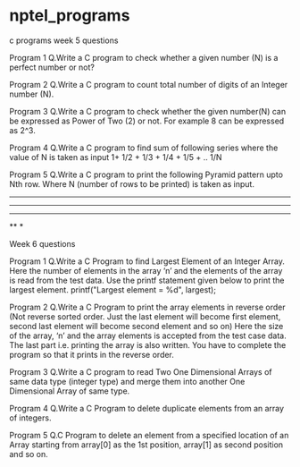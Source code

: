 # nptel_programs
c programs
week 5 questions

Program 1
Q.Write a C program to check whether a given number (N) is a perfect number or not?

Program 2
Q.Write a C program to count total number of digits of an Integer number (N).

Program 3
Q.Write a C program to check whether the given number(N) can be expressed as Power of Two (2) or not.
For example 8 can be expressed as 2^3. 

Program 4
Q.Write a C program to find sum of following series where the value of N is taken as input
 1+ 1/2 + 1/3 + 1/4 + 1/5 + .. 1/N

Program 5
Q.Write a C program to print the following Pyramid pattern upto Nth row. Where N (number of rows to be printed) is taken as input.


*****
****
***
**
*

Week 6 questions

Program 1
Q.Write a C Program to find Largest Element of an Integer Array. 
Here the number of elements in the array ‘n’ and the elements of the array is read from the test data. 
Use the printf statement given below to print the largest element.
printf("Largest element = %d", largest);

Program 2
Q.Write a C Program to print the array elements in reverse order (Not reverse sorted order. Just the last element will become first element, second last element will become second element and so on)
Here the size of the array, ‘n’ and the array elements is accepted from the test case data. The last part i.e. printing the array is also written. 
You have to complete the program so that it prints in the reverse order. 

Program 3
Q.Write a C program to read Two One Dimensional Arrays of same data type (integer type) and merge them into another One Dimensional Array of same type.

Program 4
Q.Write a C Program to delete duplicate elements from an array of integers. 

Program 5
Q.C Program to delete an element from a specified location of an Array starting from array[0] as the 1st position, array[1] as second position and so on. 
